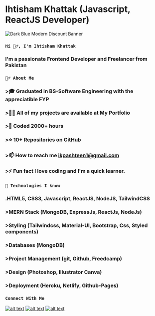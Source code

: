 # Ihtisham Khattak (Javascript, ReactJS Developer)

![Dark Blue Modern Discount Banner](https://user-images.githubusercontent.com/86098390/193516026-c2776ccd-040e-438c-a0df-5baf6869d87a.jpg)

### `Hi 🙋‍♂️, I'm Ihtisham Khattak`
### I'm a passionate Frontend Developer and Freelancer from Pakistan

### `🙋‍♂️ About Me`
### >🎓 Graduated in BS-Software Engineering with the appreciatible FYP
### >👨‍💻 All of my projects are available at My Portfolio
### >🤠 Coded 2000+ hours
### >⭐ 10+ Repositories on GitHub
### >📫 How to reach me ikpashteen1@gmail.com
### >⚡ Fun fact I love coding and I'm a quick learner.

### `🚀 Technologies I know`
### .HTML5, CSS3, Javascript, ReactJS, NodeJS, TailwindCSS
### >MERN Stack (MongoDB, ExpressJs, ReactJs, NodeJs)
### >Styling (Tailwindcss, Material-UI, Bootstrap, Css, Styled components)
### >Databases (MongoDB)
### >Project Management (git, Github, Freedcamp)
### >Design (Photoshop, Illustrator Canva)
### >Deployment (Heroku, Netlify, Github-Pages)


### `Connect With Me`
<!-- display the social media buttons in your README -->

[![alt text][1.1]][1]
[![alt text][2.1]][2]
[![alt text][3.1]][3]

<!-- links to social media icons -->
<!-- no need to change these -->

<!-- icons with padding -->

[1.1]: http://i.imgur.com/tXSoThF.png (twitter icon with padding)
[2.1]: http://i.imgur.com/P3YfQoD.png (facebook icon with padding)
[3.1]: http://i.imgur.com/0o48UoR.png (github icon with padding)



<!-- icons without padding -->

[1.2]: http://i.imgur.com/wWzX9uB.png (twitter icon without padding)
[2.2]: http://i.imgur.com/fep1WsG.png (facebook icon without padding)
[6.2]: http://i.imgur.com/9I6NRUm.png (github icon without padding)


<!-- links to your social media accounts -->
<!-- update these accordingly -->

[1]: https://www.linkedin.com/in/ihtisham-khattak-6661641a5/
[2]: https://ihtisham-khattak.herokuapp.com/https
[3]: https://github.com/ihtisham-khattak
